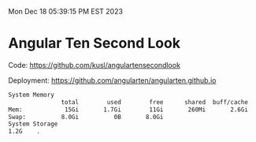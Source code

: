 Mon Dec 18 05:39:15 PM EST 2023

# Angular Ten Second Look

Code: https://github.com/kusl/angulartensecondlook

Deployment: https://github.com/angularten/angularten.github.io

```bash
System Memory
               total        used        free      shared  buff/cache   available
Mem:            15Gi       1.7Gi        11Gi       260Mi       2.6Gi        13Gi
Swap:          8.0Gi          0B       8.0Gi
System Storage
1.2G	.
```
```bash
